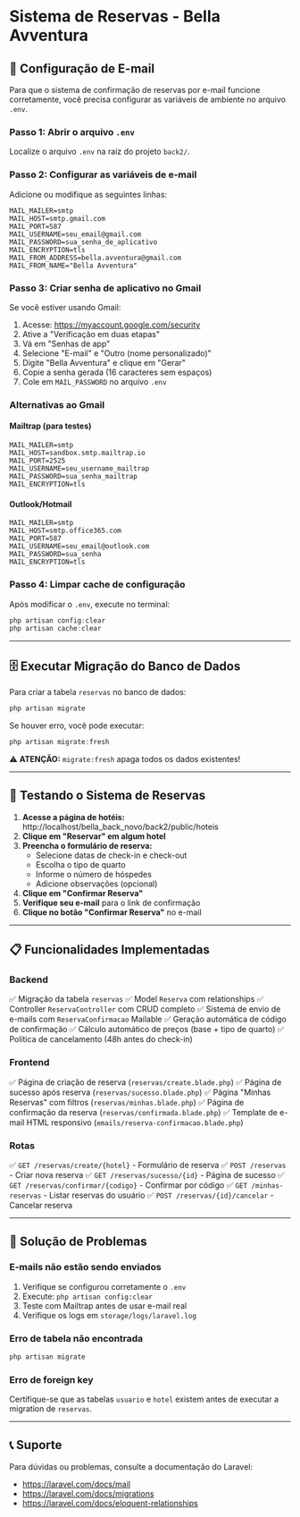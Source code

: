 # Sistema de Reservas - Bella Avventura

## 📧 Configuração de E-mail

Para que o sistema de confirmação de reservas por e-mail funcione corretamente, você precisa configurar as variáveis de ambiente no arquivo `.env`.

### Passo 1: Abrir o arquivo `.env`

Localize o arquivo `.env` na raiz do projeto `back2/`.

### Passo 2: Configurar as variáveis de e-mail

Adicione ou modifique as seguintes linhas:

```env
MAIL_MAILER=smtp
MAIL_HOST=smtp.gmail.com
MAIL_PORT=587
MAIL_USERNAME=seu_email@gmail.com
MAIL_PASSWORD=sua_senha_de_aplicativo
MAIL_ENCRYPTION=tls
MAIL_FROM_ADDRESS=bella.avventura@gmail.com
MAIL_FROM_NAME="Bella Avventura"
```

### Passo 3: Criar senha de aplicativo no Gmail

Se você estiver usando Gmail:

1. Acesse: https://myaccount.google.com/security
2. Ative a "Verificação em duas etapas"
3. Vá em "Senhas de app"
4. Selecione "E-mail" e "Outro (nome personalizado)"
5. Digite "Bella Avventura" e clique em "Gerar"
6. Copie a senha gerada (16 caracteres sem espaços)
7. Cole em `MAIL_PASSWORD` no arquivo `.env`

### Alternativas ao Gmail

#### Mailtrap (para testes)
```env
MAIL_MAILER=smtp
MAIL_HOST=sandbox.smtp.mailtrap.io
MAIL_PORT=2525
MAIL_USERNAME=seu_username_mailtrap
MAIL_PASSWORD=sua_senha_mailtrap
MAIL_ENCRYPTION=tls
```

#### Outlook/Hotmail
```env
MAIL_MAILER=smtp
MAIL_HOST=smtp.office365.com
MAIL_PORT=587
MAIL_USERNAME=seu_email@outlook.com
MAIL_PASSWORD=sua_senha
MAIL_ENCRYPTION=tls
```

### Passo 4: Limpar cache de configuração

Após modificar o `.env`, execute no terminal:

```powershell
php artisan config:clear
php artisan cache:clear
```

---

## 🗄️ Executar Migração do Banco de Dados

Para criar a tabela `reservas` no banco de dados:

```powershell
php artisan migrate
```

Se houver erro, você pode executar:

```powershell
php artisan migrate:fresh
```

⚠️ **ATENÇÃO:** `migrate:fresh` apaga todos os dados existentes!

---

## 🚀 Testando o Sistema de Reservas

1. **Acesse a página de hotéis:** http://localhost/bella_back_novo/back2/public/hoteis
2. **Clique em "Reservar" em algum hotel**
3. **Preencha o formulário de reserva:**
   - Selecione datas de check-in e check-out
   - Escolha o tipo de quarto
   - Informe o número de hóspedes
   - Adicione observações (opcional)
4. **Clique em "Confirmar Reserva"**
5. **Verifique seu e-mail** para o link de confirmação
6. **Clique no botão "Confirmar Reserva"** no e-mail

---

## 📋 Funcionalidades Implementadas

### Backend
✅ Migração da tabela `reservas`
✅ Model `Reserva` com relationships
✅ Controller `ReservaController` com CRUD completo
✅ Sistema de envio de e-mails com `ReservaConfirmacao` Mailable
✅ Geração automática de código de confirmação
✅ Cálculo automático de preços (base + tipo de quarto)
✅ Política de cancelamento (48h antes do check-in)

### Frontend
✅ Página de criação de reserva (`reservas/create.blade.php`)
✅ Página de sucesso após reserva (`reservas/sucesso.blade.php`)
✅ Página "Minhas Reservas" com filtros (`reservas/minhas.blade.php`)
✅ Página de confirmação da reserva (`reservas/confirmada.blade.php`)
✅ Template de e-mail HTML responsivo (`emails/reserva-confirmacao.blade.php`)

### Rotas
✅ `GET /reservas/create/{hotel}` - Formulário de reserva
✅ `POST /reservas` - Criar nova reserva
✅ `GET /reservas/sucesso/{id}` - Página de sucesso
✅ `GET /reservas/confirmar/{codigo}` - Confirmar por código
✅ `GET /minhas-reservas` - Listar reservas do usuário
✅ `POST /reservas/{id}/cancelar` - Cancelar reserva

---

## 🔧 Solução de Problemas

### E-mails não estão sendo enviados

1. Verifique se configurou corretamente o `.env`
2. Execute: `php artisan config:clear`
3. Teste com Mailtrap antes de usar e-mail real
4. Verifique os logs em `storage/logs/laravel.log`

### Erro de tabela não encontrada

```powershell
php artisan migrate
```

### Erro de foreign key

Certifique-se que as tabelas `usuario` e `hotel` existem antes de executar a migration de `reservas`.

---

## 📞 Suporte

Para dúvidas ou problemas, consulte a documentação do Laravel:
- https://laravel.com/docs/mail
- https://laravel.com/docs/migrations
- https://laravel.com/docs/eloquent-relationships
